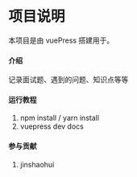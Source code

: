 # 项目说明
本项目是由 vuePress 搭建用于。

#### 介绍
记录面试题、遇到的问题、知识点等等


#### 运行教程

1.  npm install / yarn install
2.  vuepress dev docs

#### 参与贡献

1.  jinshaohui

